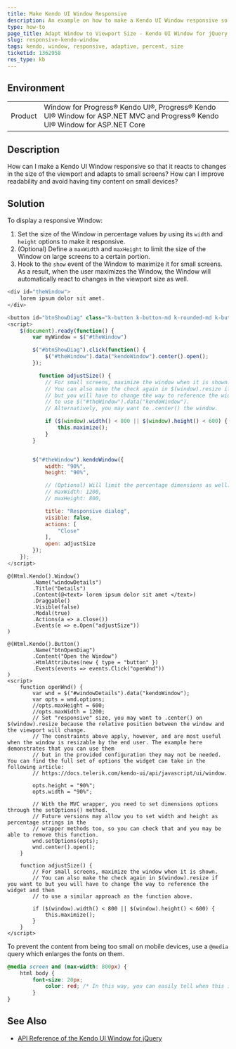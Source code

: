 ```yaml
---
title: Make Kendo UI Window Responsive
description: An example on how to make a Kendo UI Window responsive so that it reacts to changes in the size of the viewport and adapts to small screens.
type: how-to
page_title: Adapt Window to Viewport Size - Kendo UI Window for jQuery
slug: responsive-kendo-window
tags: kendo, window, responsive, adaptive, percent, size
ticketid: 1362958
res_type: kb
---
```


## Environment

<table>
	<tr>
		<td>Product</td>
		<td>Window for Progress® Kendo UI®, Progress® Kendo UI® Window for ASP.NET MVC and Progress® Kendo UI® Window for ASP.NET Core</td>
	</tr>
</table>

## Description

How can I make a Kendo UI Window responsive so that it reacts to changes in the size of the viewport and adapts to small screens? How can I improve readability and avoid having tiny content on small devices?

## Solution

To display a responsive Window:

1. Set the size of the Window in percentage values by using its `width` and `height` options to make it responsive.
1. (Optional) Define a `maxWidth` and `maxHeight` to limit the size of the Window on large screens to a certain portion.
1. Hook to the `show` event of the Window to maximize it for small screens. As a result, when the user maximizes the Window, the Window will automatically react to changes in the viewport size as well.

```JavaScript
<div id="theWindow">
    lorem ipsum dolor sit amet.
</div>

<button id="btnShowDiag" class="k-button k-button-md k-rounded-md k-button-solid k-button-solid-base">Show dialog</button>
<script>
    $(document).ready(function() {
        var myWindow = $("#theWindow")

        $("#btnShowDiag").click(function() {
            $("#theWindow").data("kendoWindow").center().open();
        });

          function adjustSize() {
            // For small screens, maximize the window when it is shown.
            // You can also make the check again in $(window).resize if you want to
            // but you will have to change the way to reference the widget and then
            // to use $("#theWindow").data("kendoWindow").
            // Alternatively, you may want to .center() the window.

            if ($(window).width() < 800 || $(window).height() < 600) {
                this.maximize();
            }
        }


        $("#theWindow").kendoWindow({
            width: "90%",
            height: "90%",

            // (Optional) Will limit the percentage dimensions as well:
          	// maxWidth: 1200,
            // maxHeight: 800,

          	title: "Responsive dialog",
            visible: false,
            actions: [
                "Close"
            ],
            open: adjustSize
        });
    });
</script>

```

```MVC
@(Html.Kendo().Window()
        .Name("windowDetails")
        .Title("Details")
        .Content(@<text> lorem ipsum dolor sit amet </text>)
        .Draggable()
        .Visible(false)
        .Modal(true)
        .Actions(a => a.Close())
        .Events(e => e.Open("adjustSize"))
)

@(Html.Kendo().Button()
        .Name("btnOpenDiag")
        .Content("Open the Window")
        .HtmlAttributes(new { type = "button" })
        .Events(events => events.Click("openWnd"))
)
<script>
    function openWnd() {
        var wnd = $("#windowDetails").data("kendoWindow");
        var opts = wnd.options;
        //opts.maxHeight = 600;
        //opts.maxWidth = 1200;
        // Set "responsive" size, you may want to .center() on $(window).resize because the relative position between the window and the viewport will change.
        // The constraints above apply, however, and are most useful when the window is resizable by the end user. The example here demonstrates that you can use them
        // but in the provided configuration they may not be needed. You can find the full set of options the widget can take in the following article:
        // https://docs.telerik.com/kendo-ui/api/javascript/ui/window.

        opts.height = "90%";
        opts.width = "90%";

        // With the MVC wrapper, you need to set dimensions options through the setOptions() method.
        // Future versions may allow you to set width and height as percentage strings in the
        // wrapper methods too, so you can check that and you may be able to remove this function.
        wnd.setOptions(opts);
        wnd.center().open();
    }

    function adjustSize() {
        // For small screens, maximize the window when it is shown.
        // You can also make the check again in $(window).resize if you want to but you will have to change the way to reference the widget and then
        // to use a similar approach as the function above.

        if ($(window).width() < 800 || $(window).height() < 600) {
            this.maximize();
        }
    }
</script>
```

To prevent the content from being too small on mobile devices, use a `@media` query which enlarges the fonts on them.

```CSS
@media screen and (max-width: 800px) {
    html body {
        font-size: 20px;
			color: red; /* In this way, you can easily tell when this is in effect.*/
		}
}
```

## See Also

* [API Reference of the Kendo UI Window for jQuery](https://docs.telerik.com/kendo-ui/api/javascript/ui/window)
